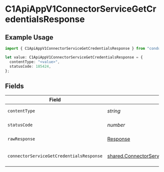 # C1ApiAppV1ConnectorServiceGetCredentialsResponse

## Example Usage

```typescript
import { C1ApiAppV1ConnectorServiceGetCredentialsResponse } from "conductorone-sdk-typescript/sdk/models/operations";

let value: C1ApiAppV1ConnectorServiceGetCredentialsResponse = {
  contentType: "<value>",
  statusCode: 185424,
};
```

## Fields

| Field                                                                                                                 | Type                                                                                                                  | Required                                                                                                              | Description                                                                                                           |
| --------------------------------------------------------------------------------------------------------------------- | --------------------------------------------------------------------------------------------------------------------- | --------------------------------------------------------------------------------------------------------------------- | --------------------------------------------------------------------------------------------------------------------- |
| `contentType`                                                                                                         | *string*                                                                                                              | :heavy_check_mark:                                                                                                    | HTTP response content type for this operation                                                                         |
| `statusCode`                                                                                                          | *number*                                                                                                              | :heavy_check_mark:                                                                                                    | HTTP response status code for this operation                                                                          |
| `rawResponse`                                                                                                         | [Response](https://developer.mozilla.org/en-US/docs/Web/API/Response)                                                 | :heavy_check_mark:                                                                                                    | Raw HTTP response; suitable for custom response parsing                                                               |
| `connectorServiceGetCredentialsResponse`                                                                              | [shared.ConnectorServiceGetCredentialsResponse](../../../sdk/models/shared/connectorservicegetcredentialsresponse.md) | :heavy_minus_sign:                                                                                                    | ConnectorServiceGetCredentialsResponse is the response returned by the get method.                                    |
